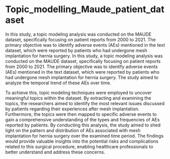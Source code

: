# Topic_modelling_Maude_patient_dataset
In this study, a topic modeling analysis was conducted on the MAUDE dataset, specifically focusing on patient reports from 2000 to 2021. The primary objective was to identify adverse events (AEs) mentioned in the text dataset, which were reported by patients who had undergone mesh implantation for hernia surgery. In this study, a topic modeling analysis was conducted on the MAUDE dataset, specifically focusing on patient reports from 2000 to 2021. The primary objective was to identify adverse events (AEs) mentioned in the text dataset, which were reported by patients who had undergone mesh implantation for hernia surgery. The study aimed to analyze the temporal trend of these AEs over time.

To achieve this, topic modeling techniques were employed to uncover meaningful topics within the dataset. By extracting and examining the topics, the researchers aimed to identify the most relevant issues discussed by patients regarding their experiences after mesh implantation. Furthermore, the topics were then mapped to specific adverse events to gain a comprehensive understanding of the types and frequencies of AEs reported by patients.
By conducting this analysis, the study aimed to shed light on the pattern and distribution of AEs associated with mesh implantation for hernia surgery over the examined time period. The findings would provide valuable insights into the potential risks and complications related to this surgical procedure, enabling healthcare professionals to better understand and address these concerns.
